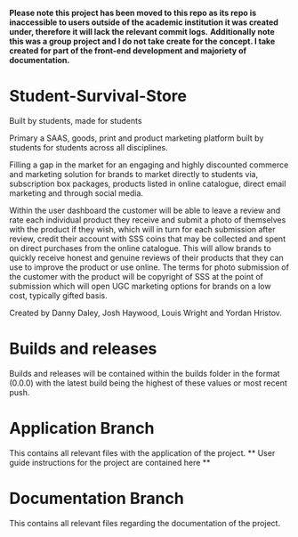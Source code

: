 **Please note this project has been moved to this repo as its repo is inaccessible to users outside of the academic institution it was created under, therefore it will lack the relevant commit logs.**
**Additionally note this was a group project and I do not take create for the concept. I take created for part of the front-end development and majoriety of documentation.**

# Student-Survival-Store
Built by students, made for students

Primary a SAAS, goods, print and product marketing platform built by students for students across all disciplines.

Filling a gap in the market for an engaging and highly discounted commerce and marketing solution for brands to market directly to students via, subscription box packages, products listed in online catalogue, direct email marketing and through social media. 

Within the user dashboard the customer will be able to leave a review and rate each individual product they receive and submit a photo of themselves with the product if they wish, which will in turn for each submission after review, credit their account with SSS coins that may be collected and spent on direct purchases from the online catalogue. This will allow brands to quickly receive honest and genuine reviews of their products that they can use to improve the product or use online. The terms for photo submission of the customer with the product will be copyright of SSS at the point of submission which will open UGC marketing options for brands on a low cost, typically gifted basis. 

Created by Danny Daley, Josh Haywood, Louis Wright and Yordan Hristov.

# Builds and releases

Builds and releases will be contained within the builds folder in the format (0.0.0) with the latest build being the highest of these values or most recent push.

# Application Branch

This contains all relevant files with the application of the project.
** User guide instructions for the project are contained here **

# Documentation Branch

This contains all relevant files regarding the documentation of the project.
